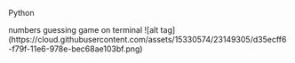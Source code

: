 <p> Python </p>
numbers guessing game on terminal
![alt tag](https://cloud.githubusercontent.com/assets/15330574/23149305/d35ecff6-f79f-11e6-978e-bec68ae103bf.png)
